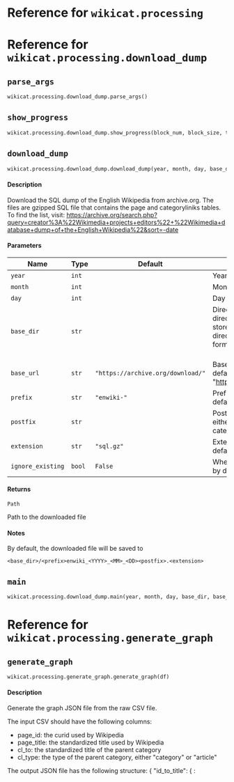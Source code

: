 # Reference for `wikicat.processing`

# Reference for `wikicat.processing.download_dump`

## `parse_args`

```python
wikicat.processing.download_dump.parse_args()
```

## `show_progress`

```python
wikicat.processing.download_dump.show_progress(block_num, block_size, total_size)
```

## `download_dump`

```python
wikicat.processing.download_dump.download_dump(year, month, day, base_dir, postfix, prefix="enwiki-", extension="sql.gz", base_url="https://archive.org/download/", ignore_existing=False)
```

#### Description

Download the SQL dump of the English Wikipedia from archive.org. The files are gzipped SQL file that
contains the page and categoryliniks tables. To find the list, visit:
https://archive.org/search.php?query=creator%3A%22Wikimedia+projects+editors%22+%22Wikimedia+database+dump+of+the+English+Wikipedia%22&sort=-date


#### Parameters

| Name | Type | Default | Description |
| ---- | ---- | ------- | ----------- |
| `year` | `int` |  | Year of the dump |
| `month` | `int` |  | Month of the year |
| `day` | `int` |  | Day of the month |
| `base_dir` | `str` |  | Directory where a new directory will be created to store the dump files. The directory name will be in the format of enwiki_<YYYY>_<MM>_<DD>. |
| `base_url` | `str` | `"https://archive.org/download/"` | Base URL of the dump file, by default "https://archive.org/download/" |
| `prefix` | `str` | `"enwiki-"` | Prefix of the dump file, by default "enwiki-" |
| `postfix` | `str` |  | Postfix of the dump file, should either be "-page" or "-categorylinks" |
| `extension` | `str` | `"sql.gz"` | Extension of the dump file, by default "sql.gz" |
| `ignore_existing` | `bool` | `False` | Whether to ignore existing files, by default False |


#### Returns

```
Path
```

Path to the downloaded file

#### Notes

By default, the downloaded file will be saved to
```
<base_dir>/<prefix>enwiki_<YYYY>_<MM>_<DD><postfix>.<extension>
```

## `main`

```python
wikicat.processing.download_dump.main(year, month, day, base_dir, base_url, ignore_existing)
```

# Reference for `wikicat.processing.generate_graph`

## `generate_graph`

```python
wikicat.processing.generate_graph.generate_graph(df)
```

#### Description

Generate the graph JSON file from the raw CSV file.

The input CSV should have the following columns:
- page_id: the curid used by Wikipedia
- page_title: the standardized title used by Wikipedia
- cl_to: the standardized title of the parent category
- cl_type: the type of the parent category, either "category" or "article"

The output JSON file has the following structure:
    {
        "id_to_title": { <id>: <title>, ... },
        "id_to_namespace": { <id>: <type>, ... },
        "title_to_id": {
            "category": { <title>: <id>, ... },
            "article": { <title>: <id>, ... },
        },
        "children_to_parents": { <id>: [<id>, ...], ... },
        "parents_to_children": { <id>: [<id>, ...], ... },
    }


#### Parameters

| Name | Type | Default | Description |
| ---- | ---- | ------- | ----------- |
| `df` | `pandas.DataFrame` |  | The raw CSV file. It has the following columns: |


#### Returns

```
dict
```

The graph JSON file.

#### Notes

- <id> is a string (the curid used by Wikipedia)
- <title> is a string (the standardized title used by Wikipedia)
- <type> is an int, either 0 (article) or 14 (category)


#### Example

>>> df = pd.read_csv("~/.wikicat_data/enwiki_2018_12_20/full_catgraph.csv")
>>> graph = generate_graph(df)
>>> with open("~/.wikicat_data/enwiki_2018_12_20/category_graph.json", "w") as f:
>>>     json.dump(graph, f)

## `main`

```python
wikicat.processing.generate_graph.main(year, month, day, base_dir, ignore_existing)
```

## `parse_args`

```python
wikicat.processing.generate_graph.parse_args()
```

# Reference for `wikicat.processing.merge_tables`

## `merge_tables`

```python
wikicat.processing.merge_tables.merge_tables(page_csv_filepath, category_csv_filepath)
```

#### Description

Merge the page and category tables into a single table.


#### Parameters

| Name | Type | Default | Description |
| ---- | ---- | ------- | ----------- |
| `page_csv_filepath` | `str` |  | Path to the page CSV file. |
| `category_csv_filepath` | `str` |  | Path to the category CSV file. |


#### Returns

```
pandas.DataFrame
```

The merged table.

#### Notes

This step may take a while to run (1h+). It is recommended to run this
script on a machine with a lot of RAM.


#### Example

>>> page_csv_filepath = "~/.wikicat_data/enwiki_2018_12_20/page.csv"
>>> category_csv_filepath = "~/.wikicat_data/enwiki_2018_12_20/categorylinks.csv"
>>> df = merge_tables(page_csv_filepath, category_csv_filepath)
>>> print(df.head(10))
>>> df.to_csv("~/.wikicat_data/enwiki_2018_12_20/full_catgraph.csv")

## `main`

```python
wikicat.processing.merge_tables.main(year, month, day, base_dir, ignore_existing)
```

## `parse_args`

```python
wikicat.processing.merge_tables.parse_args()
```

# Reference for `wikicat.processing.process_dump`

## `process_dump`

```python
wikicat.processing.process_dump.process_dump(dumpfile, output_filename, batch_size=50000000, use_2018_schema=False)
```

#### Description

Process a wikipedia dump into a csv file.


#### Parameters

| Name | Type | Default | Description |
| ---- | ---- | ------- | ----------- |
| `dumpfile` | `str` |  | Path to the wikipedia dump file. |
| `output_filename` | `str` |  | Path to the output csv file. |
| `batch_size` | `int` | `50000000` | Number of rows to process at a time, by default 50_000_000. This parameter is passed to kwnlp_sql_parser.WikipediaSqlDump.to_csv. A larger batch size will use more memory, but will be faster. Reduce the batch size if you run out of memory while processing the dump. |
| `use_2018_schema` | `bool` | `False` | Whether to use the 2018 schema for the page table, by default False. |


#### Notes

This step may take a while to run (1h+). It is recommended to run this
script on a machine with a lot of RAM.


#### Example

>>> # Process page.sql.gz into page.csv
>>> dumpfile = "~/.wikicat_data/enwiki_2018_12_20/page.sql.gz"
>>> output_filename = "~/.wikicat_data/enwiki_2018_12_20/page.csv"
>>> process_dump(dumpfile, output_filename, use_2018_schema=True, batch_size=10_000_000)
>>>
>>> # Process categorylinks.sql.gz into categorylinks.csv
>>> dumpfile = "~/.wikicat_data/enwiki_2018_12_20/categorylinks.sql.gz"
>>> output_filename = "~/.wikicat_data/enwiki_2018_12_20/categorylinks.csv"
>>> process_dump(dumpfile, output_filename, use_2018_schema=True, batch_size=10_000_000)

## `main`

```python
wikicat.processing.process_dump.main(year, month, day, base_dir, use_2018_schema, batch_size, ignore_existing)
```

## `parse_args`

```python
wikicat.processing.process_dump.parse_args()
```

